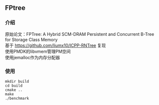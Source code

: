 ## FPtree
### 介绍
原始论文：FPTree: A Hybrid SCM-DRAM Persistent and Concurrent B-Tree for Storage Class Memory  
基于 https://github.com/liumx10/ICPP-RNTree 复现  
使用PMDK的libvmem管理PM空间  
使用jemalloc作为内存分配器  
### 使用
```
mkdir build
cd build
cmake ..
make
./benchmark
```